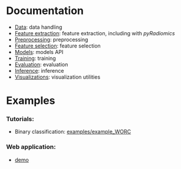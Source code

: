 # Documentation

- [Data](autorad/data): data handling
- [Feature extraction](autorad/feature_extraction): feature extraction, including with _pyRadiomics_
- [Preprocessing](autorad/preprocessing): preprocessing
- [Feature selection](autorad/feature_selection): feature selection
- [Models](autorad/models): models API
- [Training](autorad/training): training
- [Evaluation](autorad/evaluation): evaluation
- [Inference](autorad/inference): inference
- [Visualizations](autorad/visualization): visualization utilities

# Examples

### Tutorials:

- Binary classification: [examples/example_WORC](https://github.com/pwoznicki/AutoRadiomics/blob/main/examples/example_WORC.ipynb)

### Web application:

- [demo](https://pwoznicki-autoradiomics-autoradwebappapp-streamlit-demo-w7ej7a.streamlit.app)
